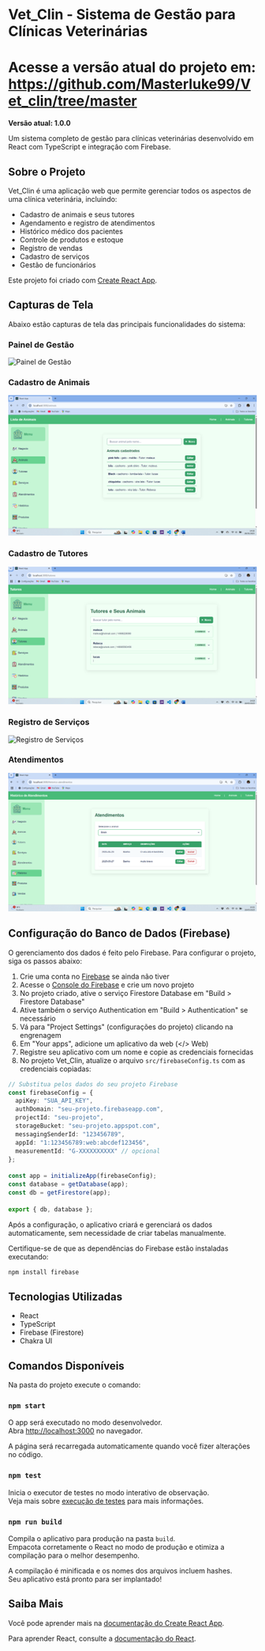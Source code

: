 # Vet_Clin - Sistema de Gestão para Clínicas Veterinárias
# Acesse a versão atual do projeto em: https://github.com/Masterluke99/Vet_clin/tree/master

**Versão atual: 1.0.0**

Um sistema completo de gestão para clínicas veterinárias desenvolvido em React com TypeScript e integração com Firebase.

## Sobre o Projeto

Vet_Clin é uma aplicação web que permite gerenciar todos os aspectos de uma clínica veterinária, incluindo:

- Cadastro de animais e seus tutores
- Agendamento e registro de atendimentos
- Histórico médico dos pacientes
- Controle de produtos e estoque
- Registro de vendas
- Cadastro de serviços
- Gestão de funcionários

Este projeto foi criado com [Create React App](https://github.com/facebook/create-react-app).

## Capturas de Tela

Abaixo estão capturas de tela das principais funcionalidades do sistema:

### Painel de Gestão

![Painel de Gestão](screenshots/painel%20de%20gestão.png)

### Cadastro de Animais

![Cadastro de Animais](screenshots/cadastro%20de%20animais.png)

### Cadastro de Tutores

![Cadastro de Tutores](screenshots/cadastro%20de%20tutores.png)

### Registro de Serviços

![Registro de Serviços](screenshots/registro%20de%20serviços.png)

### Atendimentos

![Atendimentos](screenshots/atendimentos.png)

## Configuração do Banco de Dados (Firebase)

O gerenciamento dos dados é feito pelo Firebase. Para configurar o projeto, siga os passos abaixo:

1. Crie uma conta no [Firebase](https://firebase.google.com/) se ainda não tiver
2. Acesse o [Console do Firebase](https://console.firebase.google.com/) e crie um novo projeto
3. No projeto criado, ative o serviço Firestore Database em "Build > Firestore Database"
4. Ative também o serviço Authentication em "Build > Authentication" se necessário
5. Vá para "Project Settings" (configurações do projeto) clicando na engrenagem
6. Em "Your apps", adicione um aplicativo da web (</> Web)
7. Registre seu aplicativo com um nome e copie as credenciais fornecidas
8. No projeto Vet_Clin, atualize o arquivo `src/firebaseConfig.ts` com as credenciais copiadas:

```typescript
// Substitua pelos dados do seu projeto Firebase
const firebaseConfig = {
  apiKey: "SUA_API_KEY",
  authDomain: "seu-projeto.firebaseapp.com",
  projectId: "seu-projeto",
  storageBucket: "seu-projeto.appspot.com",
  messagingSenderId: "123456789",
  appId: "1:123456789:web:abcdef123456",
  measurementId: "G-XXXXXXXXXX" // opcional
};

const app = initializeApp(firebaseConfig);
const database = getDatabase(app);
const db = getFirestore(app);

export { db, database };
```

Após a configuração, o aplicativo criará e gerenciará os dados automaticamente, sem necessidade de criar tabelas manualmente.

Certifique-se de que as dependências do Firebase estão instaladas executando:

```bash
npm install firebase
```

## Tecnologias Utilizadas

- React
- TypeScript
- Firebase (Firestore)
- Chakra UI

## Comandos Disponíveis

Na pasta do projeto execute o comando:

### `npm start`

O app será executado no modo desenvolvedor.  
Abra [http://localhost:3000](http://localhost:3000) no navegador.

A página será recarregada automaticamente quando você fizer alterações no código.

### `npm test`

Inicia o executor de testes no modo interativo de observação.  
Veja mais sobre [execução de testes](https://facebook.github.io/create-react-app/docs/running-tests) para mais informações.

### `npm run build`

Compila o aplicativo para produção na pasta `build`.  
Empacota corretamente o React no modo de produção e otimiza a compilação para o melhor desempenho.

A compilação é minificada e os nomes dos arquivos incluem hashes.  
Seu aplicativo está pronto para ser implantado!

## Saiba Mais

Você pode aprender mais na [documentação do Create React App](https://facebook.github.io/create-react-app/docs/getting-started).

Para aprender React, consulte a [documentação do React](https://reactjs.org/).

